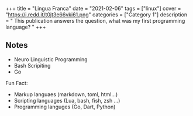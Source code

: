 +++
title = "Lingua Franca"
date = "2021-02-06"
tags = ["linux"]
cover = "https://i.redd.it/t0jt3e66vki61.png"
categories = ["Category 1"]
description = " This publication answers the question, what was my first programming language? "
+++

## Notes

- Neuro Linguistic Programming
- Bash Scripiting
- Go

Fun Fact:
- Markup languaes (markdown, toml, html...)
- Scripting languages (Lua, bash, fish, zsh ...)
- Programming languges (Go, Dart, Python)
